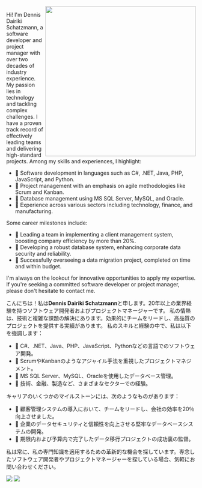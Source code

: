 <img src="https://raw.githubusercontent.com/MicaelliMedeiros/micaellimedeiros/master/image/computer-illustration.png" min-width="400px" max-width="400px" width="400px" align="right">

<p align="left"> 
Hi! I'm Dennis Dairiki Schatzmann, a software developer and project manager with over two decades of industry experience.
My passion lies in technology and tackling complex challenges. I have a proven track record of effectively leading teams and delivering high-standard projects.
Among my skills and experiences, I highlight:
  <p align="left">
    <ul>
      <li>💼 Software development in languages such as C#, .NET, Java, PHP, JavaScript, and Python.</li>
      <li>💼 Project management with an emphasis on agile methodologies like Scrum and Kanban.</li>
      <li>💼 Database management using MS SQL Server, MySQL, and Oracle.</li>
      <li>💼 Experience across various sectors including technology, finance, and manufacturing.</li>
    </ul>
        
  </p>
Some career milestones include:
<p align="left">
  <ul>
    <li>💼 Leading a team in implementing a client management system, boosting company efficiency by more than 20%.</li>
    <li>💼 Developing a robust database system, enhancing corporate data security and reliability.</li>
    <li>💼 Successfully overseeing a data migration project, completed on time and within budget.</li>
  </ul>
</p>
I'm always on the lookout for innovative opportunities to apply my expertise. If you're seeking a committed software developer or project manager, please don't hesitate to contact me.

こんにちは！私は**Dennis Dairiki Schatzmann**と申します。20年以上の業界経験を持つソフトウェア開発者およびプロジェクトマネージャーです。
私の情熱は、技術と複雑な課題の解決にあります。効果的にチームをリードし、高品質のプロジェクトを提供する実績があります。
私のスキルと経験の中で、私は以下を強調します：
<p align="left">
  <ul>
    <li>💼 C#、.NET、Java、PHP、JavaScript、Pythonなどの言語でのソフトウェア開発。</li>
    <li>💼 ScrumやKanbanのようなアジャイル手法を重視したプロジェクトマネジメント。</li>
    <li>💼 MS SQL Server、MySQL、Oracleを使用したデータベース管理。</li>
    <li>💼 技術、金融、製造など、さまざまなセクターでの経験。</li>
  </ul>
</p>
キャリアのいくつかのマイルストーンには、次のようなものがあります：
<p align="left">
  <ul>
    <li>💼 顧客管理システムの導入において、チームをリードし、会社の効率を20％向上させました。</li>
    <li>💼 企業のデータセキュリティと信頼性を向上させる堅牢なデータベースシステムの開発。</li>
    <li>💼 期限内および予算内で完了したデータ移行プロジェクトの成功裏の監督。</li>
  </ul>
</p>
私は常に、私の専門知識を適用するための革新的な機会を探しています。専念したソフトウェア開発者やプロジェクトマネージャーを探している場合、気軽にお問い合わせください。
</p>

<p align="left">
  <a href="#" alt="Gmail">
  <img src="https://img.shields.io/badge/-Gmail-FF0000?style=flat-square&labelColor=FF0000&logo=gmail&logoColor=white&link=LINK-DO-SEU-GMAIL" /></a>

  <a href="#" alt="LinkedIn">
  <img src="https://img.shields.io/badge/-Linkedin-0e76a8?style=flat-square&logo=Linkedin&logoColor=white&link=https://www.linkedin.com/in/dedairiki/" /></a>

</p>
















